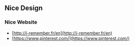 ## Nice Design

### Nice Website

* [http://i-remember.fr/en](http://i-remember.fr/en)
* [https://www.pinterest.com/](https://www.pinterest.com/)